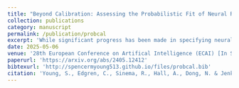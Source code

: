 ```yaml
---
title: "Beyond Calibration: Assessing the Probabilistic Fit of Neural Regressors via Conditional Congruence"
collection: publications
category: manuscript
permalink: /publication/probcal
excerpt: 'While significant progress has been made in specifying neural networks capable of representing uncertainty, deep networks still often suffer from overconfidence and misaligned predictive distributions. Existing approaches for addressing this misalignment are primarily developed under the framework of calibration, with common metrics such as Expected Calibration Error (ECE). However, calibration can only provide a strictly marginal assessment of probabilistic alignment. Consequently, calibration metrics such as ECE are distribution-wise measures and cannot diagnose the point-wise reliability of individual inputs, which is important for real-world decision-making. We propose a stronger condition, which we term conditional congruence, for assessing probabilistic fit. We also introduce a metric, Conditional Congruence Error (CCE), that uses conditional kernel mean embeddings to estimate the distance, at any point, between the learned predictive distribution and the empirical, conditional distribution in a dataset. We show that using CCE to measure congruence 1) accurately quantifies misalignment between distributions when the data generating process is known, 2) effectively scales to real-world, high dimensional image regression tasks, and 3) can be used to gauge model reliability on unseen instances.'
date: 2025-05-06
venue: '28th European Conference on Artifical Intelligence (ECAI) [In Submission]'
paperurl: 'https://arxiv.org/abs/2405.12412'
bibtexurl: 'http://spencermyoung513.github.io/files/probcal.bib'
citation: 'Young, S., Edgren, C., Sinema, R., Hall, A., Dong, N. & Jenkins, P. (2025). &quot;Beyond Calibration: Assessing the Probabilistic Fit of Neural Regressors via Conditional Congruence.&quot; <i>28th European Conference on Artifical Intelligence [In Submission]</i>.'
---
```

